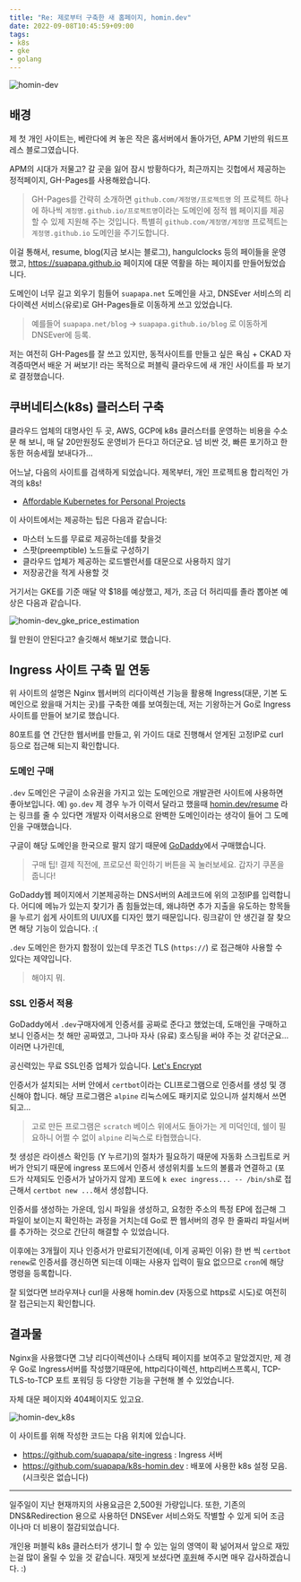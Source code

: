 ```yaml
---
title: "Re: 제로부터 구축한 새 홈페이지, homin.dev"
date: 2022-09-08T10:45:59+09:00
tags:
- k8s
- gke
- golang
---
```


![homin-dev](/img/homin-dev.png)

## 배경

제 첫 개인 사이트는, 베란다에 켜 놓은 작은 홈서버에서 돌아가던, APM 기반의 워드프레스 블로그였습니다.

APM의 시대가 저물고? 갈 곳을 잃어 잠시 방황하다가,
최근까지는 깃헙에서 제공하는 정적페이지, GH-Pages를 사용해왔습니다.

> GH-Pages를 간략히 소개하면 `github.com/계정명/프로젝트명` 의 프로젝트 하나에 하나씩
> `계정명.github.io/프로젝트명`이라는 도메인에 정적 웹 페이지를 제공할 수 있제 지원해 주는 것입니다.
> 특별히 `github.com/계정명/계정명` 프로젝트는 `계정명.github.io` 도메인을 주기도합니다.

이걸 통해서, resume, blog(지금 보시는 블로그), hangulclocks 등의 페이들을 운영했고,
https://suapapa.github.io 페이지에 대문 역활을 하는 페이지를 만들어뒀었습니다.

도메인이 너무 길고 외우기 힘들어 `suapapa.net` 도메인을 사고,
DNSEver 서비스의 리다이렉션 서비스(유로)로 GH-Pages들로 이동하게 쓰고 있었습니다.

> 예를들어 `suapapa.net/blog` -> `suapapa.github.io/blog` 로 이동하게 DNSEver에 등록.

저는 여전히 GH-Pages를 잘 쓰고 있지만,
동적사이트를 만들고 싶은 욕심 + CKAD 자격증따면서 배운 거 써보기!
라는 목적으로 퍼블릭 클라우드에 새 개인 사이트를 파 보기로 결정했습니다.

## 쿠버네티스(k8s) 클러스터 구축

클라우드 업체의 대명사인 두 곳, AWS, GCP에 k8s 클러스터를 운영하는 비용을 수소문 해 보니,
매 달 20만원정도 운영비가 든다고 하더군요. 넘 비싼 것, 빠른 포기하고 한동한 허송세월 보내다가...

어느날, 다음의 사이트를 검색하게 되었습니다. 제목부터, 개인 프로젝트용 합리적인 가격의 k8s!

- [Affordable Kubernetes for Personal Projects](https://redmaple.tech/blogs/affordable-kubernetes-for-personal-projects)

이 사이트에서는 제공하는 팁은 다음과 같습니다:

- 마스터 노드를 무료로 제공하는데를 찾을것
- 스팟(preemptible) 노드들로 구성하기
- 클라우드 업체가 제공하는 로드밸런서를 대문으로 사용하지 않기
- 저장공간을 적게 사용할 것

거기서는 GKE를 기준 매달 약 $18를 예상했고, 제가, 조금 더 허리띠를 졸라 뽑아본 예상은 다음과 같습니다.

![homin-dev_gke_price_estimation](/img/homin_dev_gke_price_estimation.png)

월 만원이 안된다고? 솔깃해서 해보기로 했습니다.

## Ingress 사이트 구축 밑 연동

위 사이트의 설명은 Nginx 웹서버의 리다이렉션 기능을 활용해 Ingress(대문, 기본 도메인으로 왔을때 거치는 곳)를
구축한 예를 보여줬는데, 저는 기왕하는거 Go로 Ingress 사이트를 만들어 보기로 했습니다.

80포트를 연 간단한 웹서버를 만들고, 위 가이드 대로 진행해서 얻게된 고정IP로 curl 등으로 접근해 되는지 확인합니다.

### 도메인 구매

`.dev` 도메인은 구글이 소유권을 가지고 있는 도메인으로 개발관련 사이트에 사용하면 좋아보입니다. 예) `go.dev`
제 경우 누가 이력서 달라고 했을때 [homin.dev/resume](https://homin.dev/resume) 라는 링크를 줄 수 있다면
개발자 이력서용으로 완벽한 도메인이라는 생각이 들어 그 도메인을 구매했습니다.

구글이 해당 도메인을 한국으로 팔지 않기 때문에 [GoDaddy](https://kr.godaddy.com/)에서 구매했습니다.

> 구매 팁! 결제 직전에, 프로모션 확인하기 버튼을 꼭 눌러보세요. 갑자기 쿠폰을 줍니다!

GoDaddy웹 페이지에서 기본제공하는 DNS서버의 A레코드에 위의 고정IP를 입력합니다.
어디에 메뉴가 있는지 찾기가 좀 힘들었는데, 왜냐하면 추가 지출을 유도하는 항목들을 누르기 쉽게 사이트의 UI/UX를 
디자인 했기 때문입니다. 링크같이 안 생긴걸 잘 찾으면 해당 기능이 있습니다. :(

`.dev` 도메인은 한가지 함정이 있는데 무조건 TLS (`https://`) 로 접근해야 사용할 수 있다는 제약입니다.

> 해야지 뭐.

### SSL 인증서 적용

GoDaddy에서 `.dev`구매자에게 인증서를 공짜로 준다고 했었는데,
도매인을 구매하고 보니 인증서는 첫 해만 공짜였고,
그나마 자사 (유료) 호스팅을 써야 주는 것 같더군요... 이러면 나가린데,

공신력있는 무료 SSL인증 업체가 있습니다. [Let's Encrypt](https://letsencrypt.org/ko/)

인증서가 설치되는 서버 안에서 `certbot`이라는 CLI프로그램으로 인증서를 생성 및 갱신해야 합니다.
해당 프로그램은 `alpine` 리눅스에도 패키지로 있으니까 설치해서 쓰면 되고...

> 고로 만든 프로그램은 `scratch` 베이스 위에서도 돌아가는 게 미덕인데,
> 쉘이 필요하니 어쩔 수 없이 `alpine` 리눅스로 타협했습니다.

첫 생성은 라이센스 확인등 (Y 누르기)의 절차가 필요하기 때문에 자동화 스크립트로 커버가 안되기 때문에
ingress 포드에서 인증서 생성위치를 노드의 볼륨과 연결하고 (포드가 삭제되도 인증서가 날아가지 않게)
포드에 `k exec ingress... -- /bin/sh`로 접근해서 `certbot new ...`해서 생성합니다.

인증서를 생성하는 가운데, 임시 파일을 생성하고, 요청한 주소의 특정 EP에 접근해 그 파일이 보이는지
확인하는 과정을 거치는데 Go로 짠 웹서버의 경우 한 줄짜리 파일서버를 추가하는 것으로 간단히 해결할 수 있었습니다.

이후에는 3개월이 지나 인증서가 만료되기전에(네, 이게 공짜인 이유) 한 번 씩 `certbot renew`로 인증서를
갱신하면 되는데 이때는 사용자 입력이 필요 없으므로 `cron`에 해당 명령을 등록합니다.

잘 되었다면 브라우져나 curl을 사용해 homin.dev (자동으로 https로 시도)로 여전히 잘 접근되는지 확인합니다.

## 결과물

Nginx을 사용했다면 그냥 리다이렉션이나 스태틱 페이지를 보여주고 말았겠지만, 제 경우 Go로 Ingress서버를 작성했기때문에,
http리다이렉션, http리버스프록시, TCP-TLS-to-TCP 포트 포워딩 등 다양한 기능을 구현해 볼 수 있었습니다.

자체 대문 페이지와 404페이지도 있고요.

![homin-dev_k8s](/img/homin-dev_k8s.jpg)

이 사이트를 위해 작성한 코드는 다음 위치에 있습니다.

- https://github.com/suapapa/site-ingress : Ingress 서버
- https://github.com/suapapa/k8s-homin.dev : 배포에 사용한 k8s 설정 모음. (시크릿은 없습니다)

---

일주일이 지난 현재까지의 사용요금은 2,500원 가량입니다.
또한, 기존의 DNS&Redirection 용으로 사용하던 DNSEver 서비스와도 작별할 수 있게 되어 조금이나마 더 비용이 절감되었습니다.

개인용 퍼블릭 k8s 클러스터가 생기니 할 수 있는 일의 영역이 확 넒어져서 앞으로 재밌는걸 많이 올릴 수 있을 것 같습니다.
재밋게 보셨다면 [후원](https://homin.dev/support)해 주시면 매우 감사하겠습니다. :)